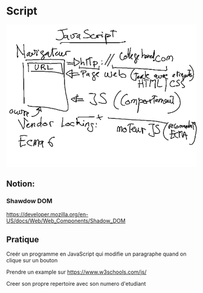 # Script 

![alt tag](ECMAjs.png)

## Notion:

### Shawdow DOM

https://developer.mozilla.org/en-US/docs/Web/Web_Components/Shadow_DOM

## Pratique

Creér un programme en JavaScript qui modifie un paragraphe quand on clique sur un bouton

Prendre un example sur https://www.w3schools.com/js/

Creer son propre repertoire avec son numero d'etudiant

